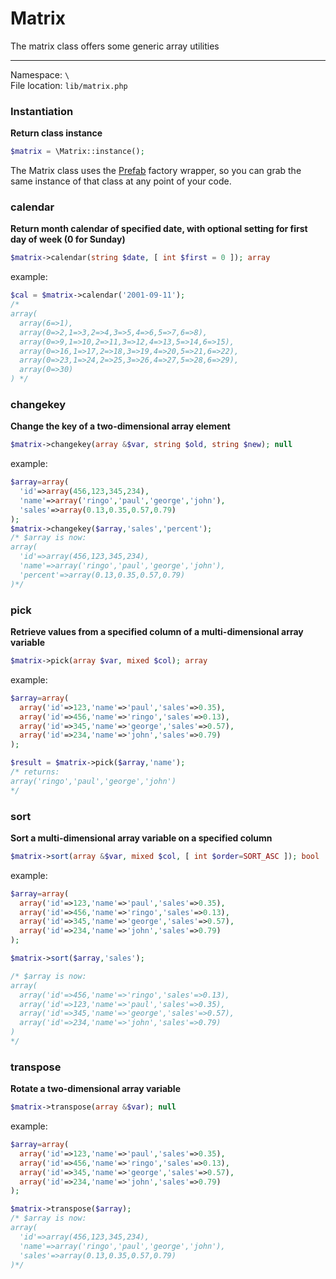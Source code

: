 # Matrix
The matrix class offers some generic array utilities

---

Namespace: `\` <br>
File location: `lib/matrix.php`

### Instantiation

**Return class instance**

```php
$matrix = \Matrix::instance();
```

The Matrix class uses the [Prefab](prefab-registry) factory wrapper, so you can grab the same instance of that class at any point of your code.

### calendar
**Return month calendar of specified date, with optional setting for first day of week (0 for Sunday)**

```php
$matrix->calendar(string $date, [ int $first = 0 ]); array
```

example:

```php
$cal = $matrix->calendar('2001-09-11');
/*
array(
  array(6=>1),
  array(0=>2,1=>3,2=>4,3=>5,4=>6,5=>7,6=>8),
  array(0=>9,1=>10,2=>11,3=>12,4=>13,5=>14,6=>15),
  array(0=>16,1=>17,2=>18,3=>19,4=>20,5=>21,6=>22),
  array(0=>23,1=>24,2=>25,3=>26,4=>27,5=>28,6=>29),
  array(0=>30)
) */
```


### changekey

**Change the key of a two-dimensional array element**

```php
$matrix->changekey(array &$var, string $old, string $new); null
```

example:

```php
$array=array(
  'id'=>array(456,123,345,234),
  'name'=>array('ringo','paul','george','john'),
  'sales'=>array(0.13,0.35,0.57,0.79)
);
$matrix->changekey($array,'sales','percent');
/* $array is now:
array(
  'id'=>array(456,123,345,234),
  'name'=>array('ringo','paul','george','john'),
  'percent'=>array(0.13,0.35,0.57,0.79)
)*/
```

### pick

**Retrieve values from a specified column of a multi-dimensional array variable**

```php
$matrix->pick(array $var, mixed $col); array
```

example:

```php
$array=array(
  array('id'=>123,'name'=>'paul','sales'=>0.35),
  array('id'=>456,'name'=>'ringo','sales'=>0.13),
  array('id'=>345,'name'=>'george','sales'=>0.57),
  array('id'=>234,'name'=>'john','sales'=>0.79)
);

$result = $matrix->pick($array,'name');
/* returns:
array('ringo','paul','george','john')
*/
```

### sort

**Sort a multi-dimensional array variable on a specified column**

```php
$matrix->sort(array &$var, mixed $col, [ int $order=SORT_ASC ]); bool
```

example:

```php
$array=array(
  array('id'=>123,'name'=>'paul','sales'=>0.35),
  array('id'=>456,'name'=>'ringo','sales'=>0.13),
  array('id'=>345,'name'=>'george','sales'=>0.57),
  array('id'=>234,'name'=>'john','sales'=>0.79)
);

$matrix->sort($array,'sales');

/* $array is now:
array(
  array('id'=>456,'name'=>'ringo','sales'=>0.13),
  array('id'=>123,'name'=>'paul','sales'=>0.35),
  array('id'=>345,'name'=>'george','sales'=>0.57),
  array('id'=>234,'name'=>'john','sales'=>0.79)
)
*/
```

### transpose

**Rotate a two-dimensional array variable**

```php
$matrix->transpose(array &$var); null
```

example:

```php
$array=array(
  array('id'=>123,'name'=>'paul','sales'=>0.35),
  array('id'=>456,'name'=>'ringo','sales'=>0.13),
  array('id'=>345,'name'=>'george','sales'=>0.57),
  array('id'=>234,'name'=>'john','sales'=>0.79)
);

$matrix->transpose($array);
/* $array is now:
array(
  'id'=>array(456,123,345,234),
  'name'=>array('ringo','paul','george','john'),
  'sales'=>array(0.13,0.35,0.57,0.79)
)*/
```